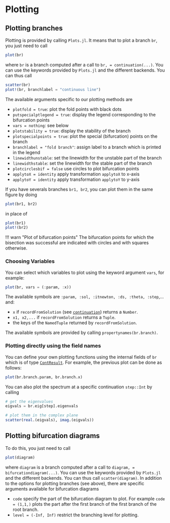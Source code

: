 # Plotting

## Plotting branches

Plotting is provided by calling `Plots.jl`. It means that to plot a branch `br`, you just need to call

```julia
plot(br)
```

where `br` is a branch computed after a call to `br, = continuation(...)`. You can use the keywords provided by `Plots.jl` and the different backends. You can thus call

```julia
scatter(br)
plot!(br, branchlabel = "continuous line")
```

The available arguments specific to our plotting methods are

- `plotfold = true`: plot the fold points with black dots
- `putspecialptlegend = true`: display the legend corresponding to the bifurcation points
- `vars = nothing`: see below
- `plotstability = true`: display the stability of the branch
- `plotspecialpoints = true`: plot the special (bifurcation) points on the branch
- `branchlabel = "fold branch"`: assign label to a branch which is printed in the legend
- `linewidthunstable`: set the linewidth for the unstable part of the branch
- `linewidthstable`: set the linewidth for the stable part of the branch
- `plotcirclesbif = false` use circles to plot bifurcation points
- `applytoX = identity` apply transformation `applytoX` to x-axis
- `applytoY = identity` apply transformation `applytoY` to y-axis

If you have severals branches `br1, br2`, you can plot them in the same figure by doing

```julia
plot(br1, br2)
```

in place of

```julia
plot(br1)
plot!(br2)
```

!!! warn "Plot of bifurcation points"
    The bifurcation points for which the bisection was successful are indicated with circles and with squares otherwise.

### Choosing Variables

You can select which variables to plot using the keyword argument `vars`, for example:

```julia
plot(br, vars = (:param, :x))
```
The available symbols are `:param, :sol, :itnewton, :ds, :theta, :step`,... and:

- `x` if `recordFromSolution` (see [`continuation`](@ref)) returns a `Number`.
- `x1, x2,...` if `recordFromSolution` returns a `Tuple`.
- the keys of the `NamedTuple` returned by `recordFromSolution`.

The available symbols are provided by calling `propertynames(br.branch)`.

### Plotting directly using the field names

You can define your own plotting functions using the internal fields of `br` which is of type [`ContResult`](@ref). For example, the previous plot can be done as follows:

```julia
plot(br.branch.param, br.branch.x)
```

You can also plot the spectrum at a specific continuation `step::Int` by calling

```julia
# get the eigenvalues
eigvals = br.eig[step].eigenvals

# plot them in the complex plane
scatter(real.(eigvals), imag.(eigvals))
```

## Plotting bifurcation diagrams

To do this, you just need to call

```julia
plot(diagram)
```

where `diagram` is a branch computed after a call to `diagram, = bifurcationdiagram(...)`. You can use the keywords provided by `Plots.jl` and the different backends. You can thus call `scatter(diagram)`. In addition to the options for plotting branches (see above), there are specific arguments available for bifurcation diagrams

- `code` specify the part of the bifurcation diagram to plot. For example `code = (1,1,)` plots the part after the first branch of the first branch of the root branch.
- `level = (-Inf, Inf)` restrict the branching level for plotting.
